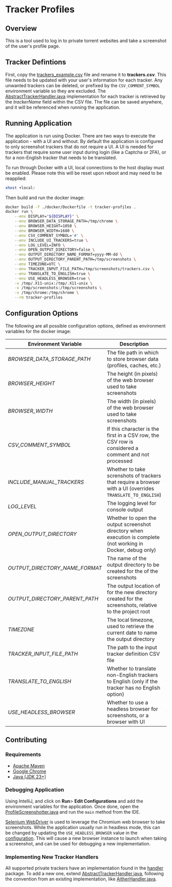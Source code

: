 # Tracker Profiles

## Overview

This is a tool used to log in to private torrent websites and take a screenshot of the user's profile page.

## Tracker Defintions

First, copy the [trackers_example.csv](./docker/trackers_example.csv) file and rename it to **trackers.csv**.
This file needs to be updated with your user's information for each tracker. Any unwanted trackers can be deleted, or prefixed by the
`CSV_COMMENT_SYMBOL` environment variable so they are excluded.
The [AbstractTrackerHandler.java](./tracker-profiles-screenshots/src/main/java/net/zodac/tracker/handler/AbstractTrackerHandler.java) implementation
for each tracker is retrieved by the *trackerName* field within the CSV file. The file can be saved anywhere, and it will be referenced when running
the application.

## Running Application

The application is run using Docker. There are two ways to execute the application - with a UI and without. By default the application is configured
to only screenshot trackers that do not require a UI. A UI is needed for trackers that require some user input during login (like a Captcha or 2FA),
or for a non-English tracker that needs to be translated.

To run through Docker with a UI, local connections to the host display must be enabled. Please note this will be reset upon reboot and may need to be
reapplied:

```bash
xhost +local:
```

Then build and run the docker image:

```bash
docker build -f ./docker/Dockerfile -t tracker-profiles .
docker run \
    --env DISPLAY="${DISPLAY}" \
    --env BROWSER_DATA_STORAGE_PATH=/tmp/chrome \
    --env BROWSER_HEIGHT=1050 \
    --env BROWSER_WIDTH=1680 \
    --env CSV_COMMENT_SYMBOL='#' \
    --env INCLUDE_UI_TRACKERS=true \
    --env LOG_LEVEL=INFO \
    --env OPEN_OUTPUT_DIRECTORY=false \
    --env OUTPUT_DIRECTORY_NAME_FORMAT=yyyy-MM-dd \
    --env OUTPUT_DIRECTORY_PARENT_PATH=/tmp/screenshots \
    --env TIMEZONE=UTC \
    --env TRACKER_INPUT_FILE_PATH=/tmp/screenshots/trackers.csv \
    --env TRANSLATE_TO_ENGLISH=true \
    --env USE_HEADLESS_BROWSER=true \
    -v /tmp/.X11-unix:/tmp/.X11-unix \
    -v /tmp/screenshots:/tmp/screenshots \
    -v /tmp/chrome:/tmp/chrome \
    --rm tracker-profiles
```

## Configuration Options

The following are all possible configuration options, defined as environment variables for the docker image:

| Environment Variable           | Description                                                                                                    | Default Value                 |
|--------------------------------|----------------------------------------------------------------------------------------------------------------|-------------------------------|
| *BROWSER_DATA_STORAGE_PATH*    | The file path in which to store browser data (profiles, caches, etc.)                                          | /tmp/chrome                   |
| *BROWSER_HEIGHT*               | The height (in pixels) of the web browser used to take screenshots                                             | 1050                          |
| *BROWSER_WIDTH*                | The width (in pixels) of the web browser used to take screenshots                                              | 1680                          |
| *CSV_COMMENT_SYMBOL*           | If this character is the first in a CSV row, the CSV row is considered a comment and not processed             | #                             |
| *INCLUDE_MANUAL_TRACKERS*      | Whether to take screnshots of trackers that require a browser with a UI (overrides `TRANSLATE_TO_ENGLISH`)     | false                         |
| *LOG_LEVEL*                    | The logging level for console output                                                                           | INFO                          |
| *OPEN_OUTPUT_DIRECTORY*        | Whether to open the output screenshot directory when execution is complete (not working in Docker, debug only) | false                         |
| *OUTPUT_DIRECTORY_NAME_FORMAT* | The name of the output directory to be created for the of the screenshots                                      | yyyy-MM-dd                    |
| *OUTPUT_DIRECTORY_PARENT_PATH* | The output location of for the new directory created for the screenshots, relative to the project root         | /tmp/screenshots              |
| *TIMEZONE*                     | The local timezone, used to retrieve the current date to name the output directory                             | UTC                           |
| *TRACKER_INPUT_FILE_PATH*      | The path to the input tracker definition CSV file                                                              | /tmp/screenshots/trackers.csv |
| *TRANSLATE_TO_ENGLISH*         | Whether to translate non-English trackers to English (only if the tracker has no English option)               | false                         |
| *USE_HEADLESS_BROWSER*         | Whether to use a headless browser for screenshots, or a browser with UI                                        | false                         |

## Contributing

### Requirements

- [Apache Maven](https://maven.apache.org/download.cgi)
- [Google Chrome](https://www.google.com/chrome/)
- [Java (JDK 23+)](https://jdk.java.net/23/)

### Debugging Application

Using IntelliJ, and click on **Run**> **Edit Configurations** and add the environment variables for the application. Once done, open
the [ProfileScreenshotter.java](./tracker-profiles-screenshots/src/main/java/net/zodac/tracker/ProfileScreenshotter.java) and run the `main`
method from the IDE.

[Selenium WebDriver](https://www.selenium.dev/documentation/webdriver/) is used to leverage the Chromium web browser to take screenshots. While the
application usually run in headless mode, this can be changed by updating the `USE_HEADLESS_BROWSER` value in
the [configuration](#configuration-options). This will cause a new browser instance to launch when taking a screenshot, and can be used for debugging
a new implementation.

### Implementing New Tracker Handlers

All supported private trackers have an implementation found in the [handler](./tracker-profiles-screenshots/src/main/java/net/zodac/tracker/handler)
package. To add a new one,
extend [AbstractTrackerHandler.java](./tracker-profiles-screenshots/src/main/java/net/zodac/tracker/handler/AbstractTrackerHandler.java), following
the convention from an existing implementation,
like [AitherHandler.java](./tracker-profiles-screenshots/src/main/java/net/zodac/tracker/handler/AitherHandler.java).
